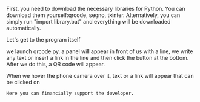 First, you need to download the necessary libraries for Python.
You can download them yourself:qrcode, segno, tkinter.
Alternatively, you can simply run "import library.bat" and everything will be downloaded automatically.

Let's get to the program itself

we launch qrcode.py. a panel will appear in front of us with a line, we write any text or insert a link in the line and then click the button at the bottom. 
After we do this, a QR code will appear.

When we hover the phone camera over it, text or a link will appear that can be clicked on

	Here you can financially support the developer.
